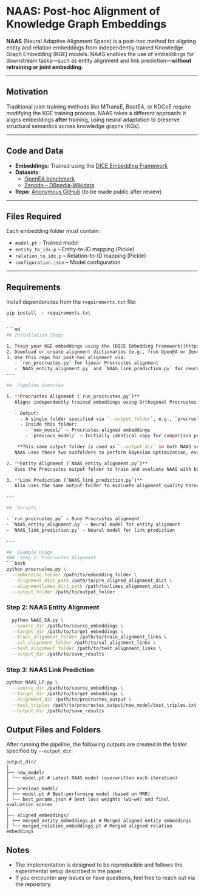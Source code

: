 # NAAS: Post-hoc Alignment of Knowledge Graph Embeddings

**NAAS** (Neural Adaptive Alignment Space) is a post-hoc method for aligning entity and relation embeddings from independently trained Knowledge Graph Embedding (KGE) models. NAAS enables the use of embeddings for downstream tasks—such as entity alignment and link prediction—**without retraining or joint embedding**.

---

##  Motivation

Traditional joint-training methods like MTransE, BootEA, or KDCoE require modifying the KGE training process. NAAS takes a different approach: it aligns embeddings **after** training, using neural adaptation to preserve structural semantics across knowledge graphs (KGs).

---

##  Code and Data

- **Embeddings**: Trained using the [DICE Embedding Framework](https://github.com/dice-group/dice-embeddings)
- **Datasets**:
  - [OpenEA benchmark](https://www.dropbox.com/scl/fi/lo69wjm1f37qiik59kmg8/OpenEA_dataset_v1.1.zip)
  - [Zenodo – DBpedia-Wikidata](https://zenodo.org/records/7566020)
- **Repo**: [Anonymous GitHub](https://github.com/anon-kgalignment/embedding_alignment) (to be made public after review)

---

##  Files Required

Each embedding folder must contain:

- `model.pt` – Trained model
- `entity_to_idx.p` – Entity-to-ID mapping (Pickle)
- `relation_to_idx.p` – Relation-to-ID mapping (Pickle)
- `configuration.json` – Model configuration

---

## Requirements

Install dependencies from the `requirements.txt` file:

```bash
pip install -r requirements.txt


```md
## Installation Steps

1. Train your KGE embeddings using the [DICE Embedding Framework](https://github.com/dice-group/dice-embeddings)
2. Download or create alignment dictionaries (e.g., from OpenEA or Zenodo)
3. Use this repo for post-hoc alignment via:
   - `run_procrustes.py` for linear Procrustes alignment
   - `NAAS_entity_alignment.py` and `NAAS_link_prediction.py` for neural alignment and evaluation
---

##  Pipeline Overview

1. **Procrustes Alignment (`run_procrustes.py`)**  
   Aligns independently trained embeddings using Orthogonal Procrustes.

   - Output:
     - A single folder specified via `--output_folder`, e.g., `procrustes_results/`
     - Inside this folder:
       - `new_model/` – Procrustes-aligned embeddings
       - `previous_model/` – Initially identical copy for comparison purposes

    **This same output folder is used as `--output_dir` in both NAAS scripts**  
   NAAS uses these two subfolders to perform Bayesian optimization, evaluate alignment models, and compare baseline vs improved results.

2. **Entity Alignment (`NAAS_entity_alignment.py`)**  
   Uses the Procrustes output folder to train and evaluate NAAS with both `new_model/` and `previous_model/`.

3. **Link Prediction (`NAAS_link_prediction.py`)**  
   Also uses the same output folder to evaluate alignment quality through link prediction metrics.

---

##  Scripts

- `run_procrustes.py` – Runs Procrustes alignment
- `NAAS_entity_alignment.py` – Neural model for entity alignment
- `NAAS_link_prediction.py` – Neural model for link prediction

---

##  Example Usage
###  Step 1: Procrustes Alignment
```bash
python procrustes.py \
  --embedding_folder /path/to/embedding_folder \
  --alignment_dict_path /path/to/pre_aligned_alignment_dict \
  --alignmentlimes_dict_path /path/to/limes_alignment_dict \
  --output_folder /path/to/output_folder 
  ```

###  Step 2: NAAS Entity Alignment
```bash
  python NAAS_EA.py \
  --source_dir /path/to/source_embeddings \
  --target_dir /path/to/target_embeddings \
  --train_alignment_folder /path/to/train_alignment_links \
  --val_alignment_folder /path/to/val_alignment_links \
  --test_alignment_folder /path/to/test_alignment_links \
  --output_dir /path/to/save_results
  ```

###  Step 3: NAAS Link Prediction
```bash
python NAAS_LP.py \
  --source_dir /path/to/source_embeddings \
  --target_dir /path/to/target_embeddings \
  --alignment_dir /path/to/procrustes_output \
  --test_triples /path/to/procrustes_output/new_model/test_triples.txt \
  --output_dir /path/to/save_results
  ```


## Output Files and Folders

After running the pipeline, the following outputs are created in the folder specified by `--output_dir`:
```
output_dir/
│
├── new_model/
│ └── model.pt # Latest NAAS model (overwritten each iteration)
│
├── previous_model/
│ ├── model.pt # Best-performing model (based on MRR)
│ └── best_params.json # Best loss weights (w1–w4) and final evaluation scores
│
├── aligned_embeddings/
│ ├── merged_entity_embeddings.pt # Merged aligned entity embeddings
│ └── merged_relation_embeddings.pt # Merged aligned relation embeddings
```


## Notes

- The implementation is designed to be reproducible and follows the experimental setup described in the paper.
-  If you encounter any issues or have questions, feel free to reach out via the repository.